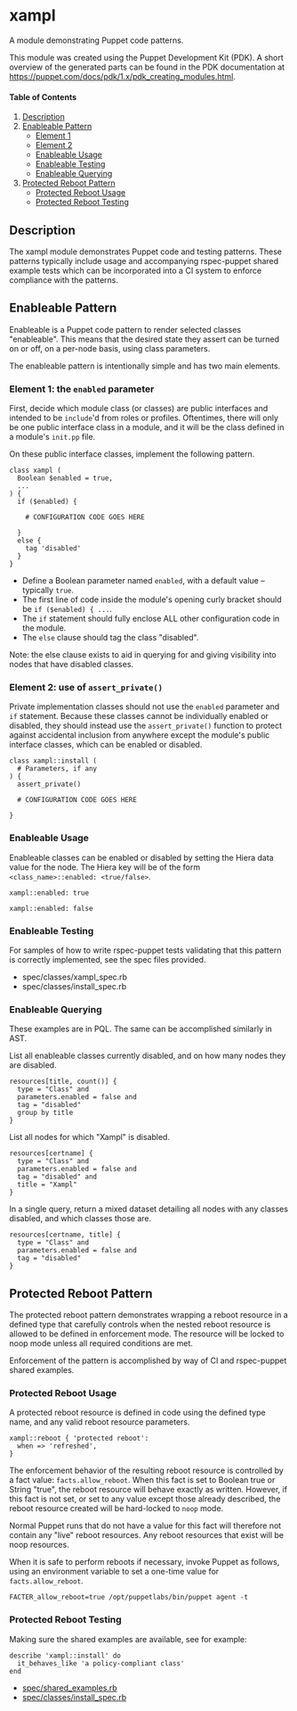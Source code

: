# xampl

A module demonstrating Puppet code patterns.

This module was created using the Puppet Development Kit (PDK). A short overview of the generated parts can be found in the PDK documentation at https://puppet.com/docs/pdk/1.x/pdk_creating_modules.html.

#### Table of Contents

1. [Description](#description)
2. [Enableable Pattern](#enableable-pattern)
    * [Element 1](#element-1-the-enabled-parameter)
    * [Element 2](#element-2-use-of-assert_private)
    * [Enableable Usage](#enableable-usage)
    * [Enableable Testing](#enableable-testing)
    * [Enableable Querying](#enableable-querying)
3. [Protected Reboot Pattern](#protected-reboot-pattern)
    * [Protected Reboot Usage](#protected-reboot-usage)
    * [Protected Reboot Testing](#protected-reboot-testing)

## Description

The xampl module demonstrates Puppet code and testing patterns. These patterns typically include usage and accompanying rspec-puppet shared example tests which can be incorporated into a CI system to enforce compliance with the patterns.

## Enableable Pattern

Enableable is a Puppet code pattern to render selected classes "enableable". This means that the desired state they assert can be turned on or off, on a per-node basis, using class parameters.

The enableable pattern is intentionally simple and has two main elements. 

### Element 1: the `enabled` parameter

First, decide which module class (or classes) are public interfaces and intended to be `include`'d from roles or profiles. Oftentimes, there will only be one public interface class in a module, and it will be the class defined in a module's `init.pp` file.

On these public interface classes, implement the following pattern.

```puppet
class xampl (
  Boolean $enabled = true,
  ...
) {
  if ($enabled) {

    # CONFIGURATION CODE GOES HERE

  }
  else {
    tag 'disabled'
  }
}
```

* Define a Boolean parameter named `enabled`, with a default value – typically `true`.
* The first line of code inside the module's opening curly bracket should be `if ($enabled) { ...`.
* The `if` statement should fully enclose ALL other configuration code in the module.
* The `else` clause should tag the class "disabled".

Note: the else clause exists to aid in querying for and giving visibility into nodes that have disabled classes.

### Element 2: use of `assert_private()`

Private implementation classes should not use the `enabled` parameter and `if` statement. Because these classes cannot be individually enabled or disabled, they should instead use the `assert_private()` function to protect against accidental inclusion from anywhere except the module's public interface classes, which can be enabled or disabled.

```puppet
class xampl::install (
  # Parameters, if any
) {
  assert_private()

  # CONFIGURATION CODE GOES HERE

}
```

### Enableable Usage

Enableable classes can be enabled or disabled by setting the Hiera data value for the node. The Hiera key will be of the form `<class_name>::enabled: <true/false>`.

```
xampl::enabled: true
```

```
xampl::enabled: false
```

### Enableable Testing

For samples of how to write rspec-puppet tests validating that this pattern is correctly implemented, see the spec files provided.

* spec/classes/xampl\_spec.rb
* spec/classes/install\_spec.rb

### Enableable Querying

These examples are in PQL. The same can be accomplished similarly in AST.

List all enableable classes currently disabled, and on how many nodes they are disabled.

```
resources[title, count()] {
  type = "Class" and
  parameters.enabled = false and
  tag = "disabled"
  group by title
}
```

List all nodes for which "Xampl" is disabled.

```
resources[certname] {
  type = "Class" and
  parameters.enabled = false and
  tag = "disabled" and
  title = "Xampl"
}
```

In a single query, return a mixed dataset detailing all nodes with any classes disabled, and which classes those are.

```
resources[certname, title] {
  type = "Class" and
  parameters.enabled = false and
  tag = "disabled"
}
```

## Protected Reboot Pattern

The protected reboot pattern demonstrates wrapping a reboot resource in a defined type that carefully controls when the nested reboot resource is allowed to be defined in enforcement mode. The resource will be locked to noop mode unless all required conditions are met.

Enforcement of the pattern is accomplished by way of CI and rspec-puppet shared examples.

### Protected Reboot Usage

A protected reboot resource is defined in code using the defined type name, and any valid reboot resource parameters.

```puppet
xampl::reboot { 'protected reboot':
  when => 'refreshed',
}
```

The enforcement behavior of the resulting reboot resource is controlled by a fact value: `facts.allow_reboot`. When this fact is set to Boolean true or String "true", the reboot resource will behave exactly as written. However, if this fact is not set, or set to any value except those already described, the reboot resource created will be hard-locked to `noop` mode.

Normal Puppet runs that do not have a value for this fact will therefore not contain any "live" reboot resources. Any reboot resources that exist will be noop resources.

When it is safe to perform reboots if necessary, invoke Puppet as follows, using an environment variable to set a one-time value for `facts.allow_reboot`.

```
FACTER_allow_reboot=true /opt/puppetlabs/bin/puppet agent -t
```

### Protected Reboot Testing

Making sure the shared examples are available, see for example:

```
describe 'xampl::install' do
  it_behaves_like 'a policy-compliant class'
end
```

* [spec/shared\_examples.rb](spec/shared_examples.rb)
* [spec/classes/install\_spec.rb](spec/classes/install_spec.rb)
